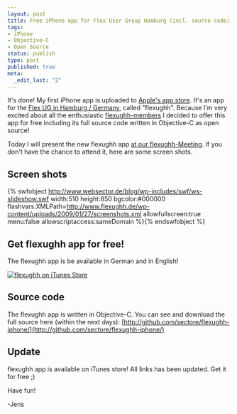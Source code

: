 ```yaml
--- 
layout: post
title: Free iPhone app for Flex User Group Hamburg (incl. source code)
tags: 
- iPhone
- Objective-C
- Open Source
status: publish
type: post
published: true
meta: 
  _edit_last: "2"
---
```

It's done! My first iPhone app is uploaded to [Apple's app store](http://www.apple.com/iphone/appstore/). It's an app for the [Flex UG in Hamburg / Germany](http://www.flexughh.de), called "flexughh". Because I'm very excited about all the enthusiastic [flexughh-members](http://www.xing.com/net/flexughh/) I decided to offer this app for free including its full source code written in Objective-C as open source!

Today I will present the new flexughh app [at our flexughh-Meeting](http://www.flexughh.de/2009/01/07/flexughh-meeting-27012009-alger-werft-einfuhrung-in-blazeds/). If you don't have the chance to attend it, here are some screen shots.

<!--more-->

## Screen shots

{% swfobject http://www.websector.de/blog/wp-includes/swf/ws-slideshow.swf width:510 height:850 bgcolor:#000000 flashvars:XMLPath=http://www.flexughh.de/wp-content/uploads/2009/01/27/screenshots.xml allowfullscreen:true menu:false allowscriptaccess:sameDomain %}{% endswfobject %}

## Get flexughh app for free!

The flexughh app is be available in German and in English!

[![flexughh on iTunes Store](http://www.websector.de/blog/wp-content/uploads/2009/01/27/flexughh_iTunesStore_en.png)](http://itunes.apple.com/WebObjects/MZStore.woa/wa/viewSoftware?id=303635605&mt=8)

## Source code

The flexughh app is written in Objective-C. You can see and download the full source here (within the next days):
[http://github.com/sectore/flexughh-iphone/](http://github.com/sectore/flexughh-iphone/)

## Update

flexughh app is available on iTunes store! All links has been updated. Get it for free ;)


Have fun!

-Jens
